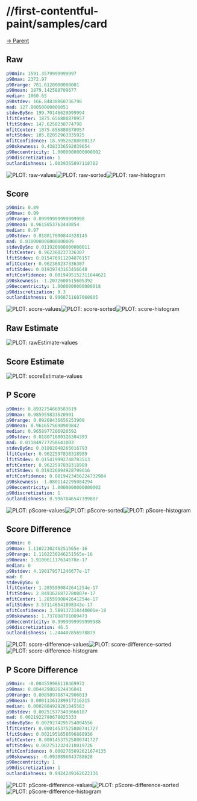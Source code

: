 
# //first-contentful-paint/samples/card

[→ Parent](../..)


## Raw


```yaml
p90min: 1591.3579999999997
p90max: 2372.97
p90range: 781.6120000000001
p90mean: 1879.142588709677
median: 1860.65
p90stdev: 166.84838860736798
mad: 127.80050000000051
stdevBySn: 199.70146629999994
lfitCenter: 1875.656880870957
lfitStdev: 147.6250238774798
mfitCenter: 1875.656880870957
mfitStdev: 185.02052963335925
mfitConfidence: 18.59526288808137
p90skewness: 0.4383336592039654
p90eccentricity: 1.0000000000000002
p90discretization: 1
outlandishness: 1.0039355897118782

```

![PLOT: raw-values](./raw/values.svg)![PLOT: raw-sorted](./raw/sorted.svg)![PLOT: raw-histogram](./raw/histogram.svg)
## Score


```yaml
p90min: 0.89
p90max: 0.99
p90range: 0.09999999999999998
p90mean: 0.9615053763440854
median: 0.97
p90stdev: 0.018017090844328145
mad: 0.010000000000000009
stdevBySn: 0.011926000000000011
lfitCenter: 0.962360237336307
lfitStdev: 0.015476911204876157
mfitCenter: 0.962360237336307
mfitStdev: 0.01939743163456648
mfitConfidence: 0.0019495152311644621
p90skewness: -1.2072600515605392
p90eccentricity: 1.0000000000000018
p90discretization: 9.3
outlandishness: 0.9968711607060805

```

![PLOT: score-values](./score/values.svg)![PLOT: score-sorted](./score/sorted.svg)![PLOT: score-histogram](./score/histogram.svg)
## Raw Estimate

![PLOT: rawEstimate-values](./rawEstimate/values.svg)
## Score Estimate

![PLOT: scoreEstimate-values](./scoreEstimate/values.svg)
## P Score


```yaml
p90min: 0.8932754669583619
p90max: 0.985959833520901
p90range: 0.09268436656253909
p90mean: 0.9616575690909842
median: 0.9658977206928592
p90stdev: 0.018071600326304393
mad: 0.011849777258641003
stdevBySn: 0.01802048265016793
lfitCenter: 0.9622597838318989
lfitStdev: 0.015419992748783513
mfitCenter: 0.9622597838318989
mfitStdev: 0.019326094928799616
mfitConfidence: 0.0019423456224732904
p90skewness: -1.0801142295084294
p90eccentricity: 1.0000000000000002
p90discretization: 1
outlandishness: 0.9967846547399887

```

![PLOT: pScore-values](./pScore/values.svg)![PLOT: pScore-sorted](./pScore/sorted.svg)![PLOT: pScore-histogram](./pScore/histogram.svg)
## Score Difference


```yaml
p90min: 0
p90max: 1.1102230246251565e-16
p90range: 1.1102230246251565e-16
p90mean: 1.910061117634678e-17
median: 0
p90stdev: 4.190179571246677e-17
mad: 0
stdevBySn: 0
lfitCenter: 1.2855990842641254e-17
lfitStdev: 2.8493626872780807e-17
mfitCenter: 1.2855990842641254e-17
mfitStdev: 3.571146541898343e-17
mfitConfidence: 3.589137318440001e-18
p90skewness: 1.737898791009473
p90eccentricity: 0.9999999999999988
p90discretization: 46.5
outlandishness: 1.244407856978879

```

![PLOT: score-difference-values](./score-difference/values.svg)![PLOT: score-difference-sorted](./score-difference/sorted.svg)![PLOT: score-difference-histogram](./score-difference/histogram.svg)
## P Score Difference


```yaml
p90min: -0.004559986118469972
p90max: 0.004429802624436041
p90range: 0.008989788742906013
p90mean: 0.00011361289917216215
median: 0.0002884929281845583
p90stdev: 0.002515773493666187
mad: 0.0021922780678025333
stdevBySn: 0.0029274295754004556
lfitCenter: 0.00014537525800741727
lfitStdev: 0.0021951658696888936
mfitCenter: 0.00014537525800741727
mfitStdev: 0.0027512324210019726
mfitConfidence: 0.0002765092621674135
p90skewness: -0.0930896043788628
p90eccentricity: 1
p90discretization: 1
outlandishness: 0.9424249162622136

```

![PLOT: pScore-difference-values](./pScore-difference/values.svg)![PLOT: pScore-difference-sorted](./pScore-difference/sorted.svg)![PLOT: pScore-difference-histogram](./pScore-difference/histogram.svg)